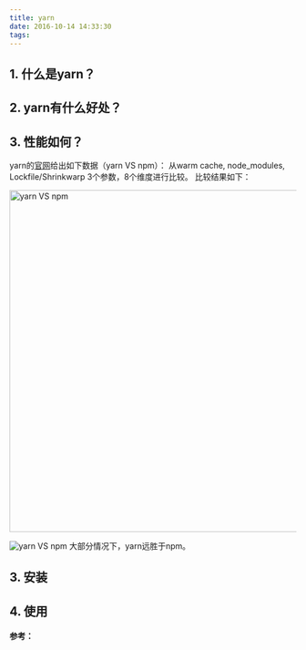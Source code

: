 ```yaml
---
title: yarn
date: 2016-10-14 14:33:30
tags:
---
```


## 1. 什么是yarn？


## 2. yarn有什么好处？



## 3. 性能如何？

yarn的[官网](https://yarnpkg.com/en/compare)给出如下数据（yarn VS npm）：
从warm cache, node_modules, Lockfile/Shrinkwarp 3个参数，8个维度进行比较。
比较结果如下：

<img src="/images/yarn_vs_npm.png" width="600" alt="yarn VS npm"/>

![yarn VS npm](/images/yarn_vs_npm.png)
大部分情况下，yarn远胜于npm。


## 3. 安装




## 4. 使用


#### 参考：

